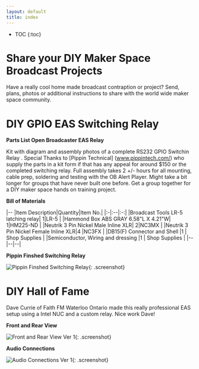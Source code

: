 ```yaml
---
layout: default
title: index
---
```


* TOC
{:toc}

# Share your DIY Maker Space Broadcast Projects

Have a really cool home made broadcast contraption or project? Send, plans, photos or additional instructions to share with the world wide maker space community.

# DIY GPIO EAS Switching Relay

__Parts List Open Broadcaster EAS Relay__

Kit with diagram and assembly photos of a complete RS232 GPIO Switchin Relay .  Special Thanks to [Pippin Technical] (www.pippintech.com/) who supply  the parts in a kit form if that has any appeal for around $150 or the completed switching relay.  Full assembly takes 2 +/- hours for all mounting, cable prep, soldering and testing with the OB Alert Player. Might take a bit longer for groups that have never built one before. Get a group together for a DIY maker space hands on training project.

__Bill of Materials__

|--
|Item Description|Quantity|Item No.| 
|:-|:--|:-:|
|Broadcast Tools LR-5 latching relay| 1|LR-5 |
|Hammond Box ABS GRAY 6.58"L X 4.21"W| 1|HM225-ND |
|Neutrik 3 Pin Nickel Male Inline XLR| 2|NC3MX |
|Neutrik 3 Pin Nickel Female Inline XLR|4 |NC3FX |
|DB15(F) Connector and Shell |1 | Shop Supplies |
|Semiconductor, Wiring and dressing |1 | Shop Supplies |
|--|--|--|


__Pippin Finshed Switching Relay__

![Pippin Finshed Switching Relay](/DIY-Maker-Space-Broadcast-Projects/img/Pippin_Technical_Alert_Relay700px.jpg
){: .screenshot} 

# DIY Hall of Fame

Dave Currie of Faith FM Waterloo Ontario made this really professional EAS setup using a Intel NUC and a custom relay.  Nice work Dave!

__Front and Rear View__

![Front and Rear View Ver 1](/DIY-Maker-Space-Broadcast-Projects/img/Ver1_Front_and_Rear700px.jpg){: .screenshot} 

__Audio Connections__

![Audio Connections Ver 1](/DIY-Maker-Space-Broadcast-Projects/img/Ver1_Audio_Connections700px.jpg){: .screenshot} 












